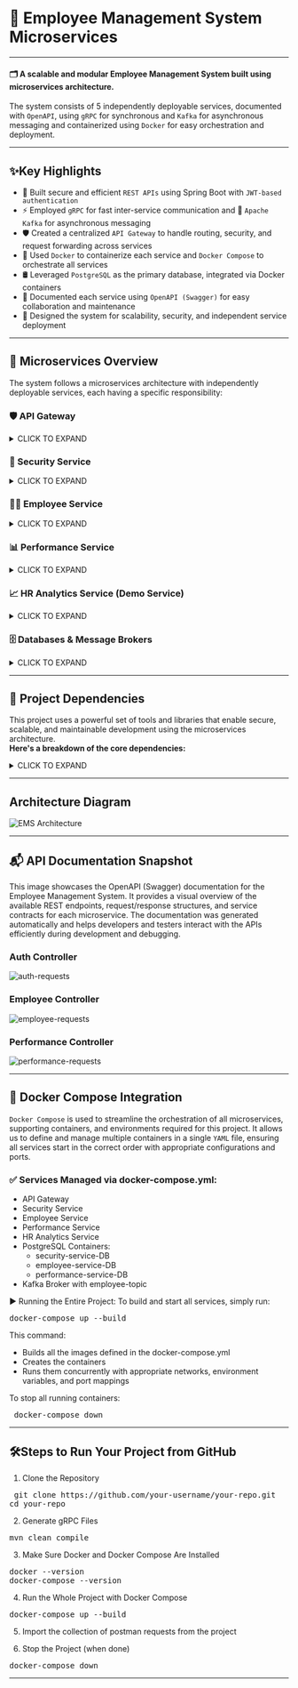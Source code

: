 # 🏢 Employee Management System Microservices
---

#### 🗂️ A scalable and modular Employee Management System built using microservices architecture. 
The system consists of 5 independently deployable services, documented with `OpenAPI`, 
using `gRPC` for synchronous and `Kafka` for asynchronous messaging and containerized using `Docker` for easy orchestration and deployment.

---
## ✨Key Highlights
- 🔐 Built secure and efficient `REST APIs` using Spring Boot with `JWT-based authentication`
- ⚡ Employed `gRPC` for fast inter-service communication and 📩 `Apache Kafka` for asynchronous messaging
- 🛡️ Created a centralized `API Gateway` to handle routing, security, and request forwarding across services
- 🐳 Used `Docker` to containerize each service and `Docker Compose` to orchestrate all services 
- 🛢️ Leveraged `PostgreSQL` as the primary database, integrated via Docker containers
- 📃 Documented each service using `OpenAPI (Swagger)` for easy collaboration and maintenance
- 🧱 Designed the system for scalability, security, and independent service deployment
---
## 🧩 Microservices Overview
The system follows a microservices architecture with independently deployable services, each having a specific responsibility:

### 🛡️ API Gateway
<details>
<summary>  CLICK TO EXPAND </summary>
  
  <br>
  
- Acts as the entry point for all client requests.
- Uses a custom `GatewayFilter` to validate JWT tokens and forward requests securely to appropriate microservices.
- Ensures centralized security and request routing.

</details>



### 🔐 Security Service
<details>
<summary> CLICK TO EXPAND </summary>
  
  <br>
  
- Handles authentication and authorization using JWT (JSON Web Tokens).
- Provides endpoints for token generation and validation.
- Persists authentication-related data in a PostgreSQL database (`security-service-DB`).

</details>






### 👨‍💼 Employee Service
<details>
<summary>  CLICK TO EXPAND </summary>
  
  <br>
  
- Responsible for CRUD operations on employee data.
- On creation of an employee:
  - Sends a gRPC request to `performance-service` to create a performance record.
  - Publishes an event on the Kafka `employee topic` for asynchronous processing.
  - Uses PostgreSQL (`employee-service-DB`) for data persistence.
- On deletion of an employee:
  - deletes the employee record from `employee-service-DB`
  - Sends a gRPC request to `performance-service` to delete a performance record.

</details>



### 📊 Performance Service
<details>
<summary> CLICK TO EXPAND </summary>
  
  <br>
  
- Manages performance reviews of employees.
- Supports updating, retrieving performance data.
- Accepts gRPC calls from the `employee-service` for creation and deletion of performance record.
- Data is stored in PostgreSQL (`performance-service-DB`).

</details>





### 📈 HR Analytics Service (Demo Service)
<details>
<summary>  CLICK TO EXPAND </summary>
  
  <br>
  
- Demonstrates event-driven microservice communication.
- Consumes create employee events from the Kafka `employee-topic`.
- Showcases real-time data syncing using Kafka-based message consumption.

</details>



### 🗄️ Databases & Message Brokers
<details>
  This system uses Dockerized databases and Kafka for seamless integration and scaling.
  
<summary>  CLICK TO EXPAND </summary>
  
  <br>
  
- #### 🗃️ PostgreSQL Containers
  Each core service has its own dedicated PostgreSQL database container:
  - `security-service-DB` – Stores valid authenticated users from SQL script.
  - `employee-service-DB` – Stores employee information and records.
  - `performance-service-DB` – Stores performance-related data for employees.

#### 🔁 Kafka Infrastructure
- Kafka Broker runs inside a container for handling real-time messaging.
- Maintains a topic named `employee-topic` which:
  - Receives events from `employee-service` on employee creation.
  - Is consumed by services like `hr-analytics-service` for analytics and further processing.

</details>

---

## 🧩 Project Dependencies
This project uses a powerful set of tools and libraries that enable secure, scalable, and maintainable development using the microservices architecture.   
**Here's a breakdown of the core dependencies:**

<details>
<summary>  CLICK TO EXPAND </summary>
  
  <br>
  
- ☕ Backend Frameworks & Libraries
  - `Spring Boot` — Simplifies the bootstrapping and development of Spring-based applications with minimal configuration.
  - `Spring DevTools` — Enables hot reloading and automatic restarts for a faster development experience.
  - `Spring Security` — Provides comprehensive security features including authentication, authorization, and protection against common vulnerabilities.
  - `Spring Data JPA` — Simplifies database operations using Java Persistence API with minimal boilerplate code.
  - `Spring Cloud Gateway` — A lightweight API Gateway built on Spring Boot for routing, filtering, and securing requests across services.
  - `Spring Web` — Supports RESTful API development using Spring MVC.

- 🔐 Security
  - `Validation` — Ensures input data adheres to expected formats using annotations like @Valid and @NotNull.
  - `JWT (JSON Web Token)` — Used for securely transmitting information between parties, especially for stateless authentication.
    
- ⚡ Inter-Service Communication
  - `Protobuf (Protocol Buffers)` — A language-neutral, platform-neutral extensible mechanism for serializing structured data (used in gRPC).
  - `gRPC` — A high-performance, open-source universal RPC framework for inter-service communication.

- 📡 Event Streaming
  - Kafka — Used for distributed event streaming; enables asynchronous communication between microservices using topics.

- 🐳 Containerization
  - `Docker` — Containerizes each service for consistent environments across development and production.
  - `Docker Compose` — Orchestrates multiple containers including microservices, databases, and Kafka broker using a single YAML file.

- 🛠️ Build & Dependency Management
  - `Maven` — Handles project builds, dependencies, and plugin management using a centralized pom.xml.

- 🛢️ Database & Drivers
  - `PostgreSQL Driver` — JDBC driver for connecting to PostgreSQL databases used by microservices.

- 📄 API Documentation
  - `OpenAPI / Swagger` — Automatically generates interactive API documentation for REST endpoints.

</details>


---

## Architecture Diagram
![EMS Architecture](images/Architecture_Diagram.png)

---

## 📬 API Documentation Snapshot
This image showcases the OpenAPI (Swagger) documentation for the Employee Management System.
It provides a visual overview of the available REST endpoints, request/response structures, and service contracts for each microservice.
The documentation was generated automatically and helps developers and testers interact with the APIs efficiently during development and debugging.

### Auth Controller
![auth-requests](images/auth-controller-requests.png)

### Employee Controller
![employee-requests](images/employee-controller-requests.PNG)

### Performance Controller
![performance-requests](images/performance-controller-requests.PNG)

---

## 🐳 Docker Compose Integration
`Docker Compose` is used to streamline the orchestration of all microservices, supporting containers, and environments required for this project. It allows us to define and manage multiple containers in a single `YAML` file, ensuring all services start in the correct order with appropriate configurations and ports.

### ✅ Services Managed via docker-compose.yml:
- API Gateway
- Security Service
- Employee Service
- Performance Service
- HR Analytics Service
- PostgreSQL Containers:
  - security-service-DB
  - employee-service-DB
  - performance-service-DB
- Kafka Broker with employee-topic

▶️ Running the Entire Project:
To build and start all services, simply run:
<pre>docker-compose up --build</pre>
This command:
- Builds all the images defined in the docker-compose.yml
- Creates the containers
- Runs them concurrently with appropriate networks, environment variables, and port mappings

To stop all running containers:
<pre> docker-compose down </pre>

---

## 🛠️Steps to Run Your Project from GitHub

1. Clone the Repository
<pre> git clone https://github.com/your-username/your-repo.git
cd your-repo </pre>

2. Generate gRPC Files
<pre>mvn clean compile</pre>

3. Make Sure Docker and Docker Compose Are Installed
<pre>docker --version
docker-compose --version</pre>

4. Run the Whole Project with Docker Compose
<pre>docker-compose up --build
</pre>

5. Import the collection of postman requests from the project 

6. Stop the Project (when done)
<pre>docker-compose down
</pre>

---
